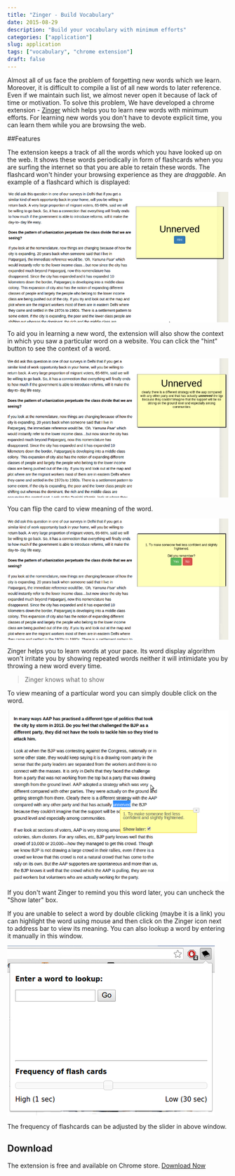 ```yaml
---
title: "Zinger - Build Vocabulary"
date: 2015-08-29
description: "Build your vocabulary with minimum efforts"
categories: ["application"]
slug: application
tags: ["vocabulary", "chrome extension"]
draft: false
---
```


Almost all of us face the problem of forgetting new words which we learn. Moreover, it is difficult to compile a list of all new words to later reference. Even if we maintain such list, we almost never open it because of lack of time or motivation. To solve this problem, We have developed a chrome extension - [Zinger](https://chrome.google.com/webstore/detail/zinger/fcpibijcomgjkeecnmjkkjfcnfnaldin?hl=en-US&gl=IN) which helps you to learn new words with minimum efforts. For learning new words you don't have to devote explicit time, you can learn them while you are browsing the web.

##Features

The extension keeps a track of all the words which you have looked up on the web. It shows these words periodically in form of flashcards when you are surfing the internet so that you are able to retain these words. The flashcard won't hinder your browsing experience as they are _draggable_. An example of a flashcard which is displayed:

![Flashcard](/images/zinger-post/zinger2.png)

To aid you in learning a new word, the extension will also show the context in which you saw a particular word on a website. You can click the "hint" button to see the context of a word.

![Word Context](/images/zinger-post/zinger3.png)

You can flip the card to view meaning of the word.

![Word Meaning](/images/zinger-post/zinger4.png)

Zinger helps you to learn words at your pace. Its word display algorithm won't irritate you by showing repeated words neither it will intimidate you by throwing a new word every time.

> Zinger knows what to show

To view meaning of a particular word you can simply double click on the word.

![Word Meaning](/images/zinger-post/zinger1.png)

If you don't want Zinger to remind you this word later, you can uncheck the "Show later" box.

If you are unable to select a word by double clicking (maybe it is a link) you can highlight the word using mouse and then click on the Zinger icon next to address bar to view its meaning. You can also lookup a word by entering it manually in this window.

![Word Meaning](/images/zinger-post/zinger7.png)

The frequency of flashcards can be adjusted by the slider in above window.

## Download

The extension is free and available on Chrome store. [Download Now](https://chrome.google.com/webstore/detail/zinger/fcpibijcomgjkeecnmjkkjfcnfnaldin?hl=en-US&gl=IN)
